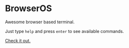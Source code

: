 BrowserOS
=========

Awesome browser based terminal.

Just type `help` and press `enter` to see available commands.

[Check it out.](http://fuzetsu.github.com/BrowserOS)
